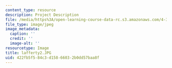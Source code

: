```yaml
---
content_type: resource
description: Project Description
file: /media/https%3A/open-learning-course-data-rc.s3.amazonaws.com/4-341-introduction-to-photography-fall-2002/422fb5f584c3d15866032b0dd57baa8f_lafferty2.JPG
file_type: image/jpeg
image_metadata:
  caption: ''
  credit: ''
  image-alt: ''
resourcetype: Image
title: lafferty2.JPG
uid: 422fb5f5-84c3-d158-6603-2b0dd57baa8f
---
```

